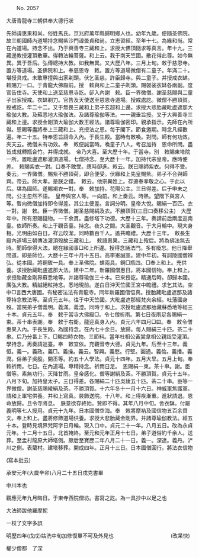 ﻿　　No. 2057

大唐青龍寺三朝供奉大德行狀

先師諱惠果和尚。俗姓馬氏。京兆府萬年縣歸明鄉人也。幼年九歲。便隨圣佛院。故三朝國師內道場持念賜紫沙門諱曇貞和尚。立志習經。至年十七。為緣和尚。常在內道場。持念不出。乃于興善寺三藏和上。求授大佛頂隨求等真言。年十九。三藏邊教授灌頂散華。得轉法輪菩薩。和上云。我于南天竺國。散花得此尊。如今無異。異于吾后。弘傳總持大教。如我無異。又大歷八年。三月上旬。敕于慈恩寺。置方等道場。圣佛院和上。奉慈恩寺　敕。置方等道場微僧有二童子。年滿二十。堪授具戒。未敢專擅與出家剃頭。伏乞圣慈。許臣歸寺。與二童子。并授戒衣缽。　敕賜刀一口。于青龍大佛殿前。授　敕與和上二童子剃頭。賜袈裟衣缽各兩副。度官告住寺。天使和上送至慈恩寺訖。卻入內謝　敕。臣一界微僧。謝圣慈賜與二童子出家授戒。衣缽剃刀。官告及天使送至慈恩寺道場。授戒處訖。微僧不勝頂賀。授戒訖。年二十二。又于無畏三藏和上弟子玄超和上邊。求授大悲胎藏毗盧遮那大瑜伽大教。及蘇悉地大瑜伽法。及諸尊瑜伽等法。一一親垂旨授。又于大興善寺三藏和上邊。求授金剛頂大瑜伽大教王經法。諸尊瑜伽密印。親承指示。先師在內所得。恩賜等盡將奉上三藏和上。充授法之恩。每于閣下。節食邀期。時念凡經數遍。年二十五。特奉恩旨詔命入內。于長生殿。當時有敕喚。對問。師有何功效。夾天云。微僧未有功效。奉　敕便誠當時。喚童子八人。考召加持　恩命所問。盡皆成就轉瓶合竹。并得成就。　帝乃大喜。至大歷十年。于當寺。別　敕賜東塔院一所。置毗盧遮那灌頂道場。七僧持念。至大歷十一年。加持代宗皇帝。應時便差。　敕賜紫衣一對。口奏不敢受。應時卻進。敕云。朕已賜師紫衣。何得不受。奏云。一界微僧。賜紫不勝頂荷。即合便受。伏緣和上先皇賜紫。弟子不合與師齊。帝云。師大孝。是朕之錯。　敕云。他宗異姓上。存遵奉孝敬之心。于此以后。堪為國師。遂賜褐衣一對。奉　敕加持。花陽公主。三日得差。后于申未之問。公主忽然不語。　皇帝與宮人等。一向前。和上奏云。時熱。望階下與宮人等。暫向微僧加持即令得差。其公主便差。言詞分明。皇帝大悅。賜絹一百匹。衣一對。謝　敕。臣一界微僧。謝圣慈賜絹及衣。不勝頂賀(三日口奏移公主)　大歷年中。所有恩賜錢物。一千余貫。盡修塔下功德。大歷十三年。奏請前后兩度巡南臺。依師所奏。和上于觀音臺。持念。夜久之間。大圣觀音。于大月輪中。現大身相。光明由如白日。祥云皎潔。同時數百千人。遙共瞻禮。大歷十三年。　敕長生殿內道場三朝傳法灌頂歿故三藏和上。　敕語惠果。三藏和上歿后。將為佛法無去時。聞師學得大法。總在緣國事□和上所邊。授得念誦法門。多有廢忘。他日降舉問道。即是師位。大歷十三年十月十五日。高李憲誠宣。建中年初。有訶陵國僧辨弘。從本國。將銅鈸一具。奉上圣佛院。螺兩具。銅□瓶四。□奉上和上。充供養。求授胎藏毗盧遮那大法。建中二年。新羅國僧惠日。將本國信物。奉上和上。求授胎藏金剛界蘇悉地等。并諸尊瑜伽三十本。已來授訖。精通后時。卻歸本國。廣弘大教。精誠絕粒持念。悉地現前。遂白日沖天竺國王宮中瞻禮。求乞其法。空中□言西大唐國。有秘密法法有青龍寺。同年新羅國僧悟真。授胎藏毗盧遮那及諸尊持念教法等。至貞元五年。往于中天竺國。大毗盧遮那經梵夾余經。吐藩國身歿。當院弟子僧義明。義滿。義澄。同時于和上。求授毗盧遮那胎藏蘇悉地等經三十本。貞元五年。奉　敕于當寺大佛殿□。令七僧祈雨。第七日夜雨足各賜絹一束。茶十串表謝。奉　敕于右衛。龍迎真身入內。貞元六年四月□曰。奉　敕令僧惠果入內。于長生殿。為國持念。在內七十余日。放歸。每人賜絹三十匹。茶二十串。后乃分番上下。□賜四時衣物。三節料。當年杜相公黃裳韋相公親詣受灌頂。學持念。再奏請巡臺。奉　敕宜依。充觀音寺大德。貞元九年。后至十三年。義恒。義一。義政。義□。義操。義云。智興。義愍。行堅。圓通。義倫。義播。義潤。俗弟子吳殷。開丕等。約五十人學法。貞元十四年。五月大旱。五月上旬。奉　敕祈雨。七日。在內道場。專精持念。祈雨日足。　恩賜絹一束。茶十串。謝。臣僧等。素無功行。天降甘雨。皇帝感化。僧等謝絹及茶。不勝頂賀。貞元十五年。八月下旬。加持皇太子。三日得差。各賜絹二十匹吳綾五十匹。茶二十串。臣等一界微僧。謝圣慈賜綾絹及茶。不勝頂賀。十六年冬十一月十六日。神威軍焦護軍。請和上軍宅供養。并和上寫真。裝飾送院。十八年。和上得疾漸重。進狀請退。恩命放歸。且令寺將息。　朕意欲存終始。贊即不得。其年八月中旬。舍衣缽。付屬義明等七人授用。貞元十九年。日本國僧空海。奉　敕將摩衲及國信物五百余貫文。奉上和上。盡將修飾道場供養。求授大悲胎藏金剛界。并諸尊瑜伽教法。經五十本。登時見境界梵阿字日月輪。現入口中。貞元二十一年。八月五日。改為永貞元年。十二月十五日。北首掩終。至元和元年正月十七日。弟子道俗約千余人。送葬。至孟村龍原大師塔側。厥后至寶歷二年八月二十一日。義一。深達。義丹。浐川之側。表藺村。建塔移葬。開成四年。正月十三日。日本國僧圓行。將法衣信物

(寫本批云)

承安元年(大歲辛卯)八月二十五日戌克書畢

中川本也

觀應元年九月晦日。于東寺西院僧坊。書寫之訖。為一具抄中以足之也

大法師跋他羅摩抳

一校了文字多誤

明歷四年(戊戌)姑洗中旬加修復畢不可及外見也　　　　　　　　　　　(改杲快)

權少僧都　了深
